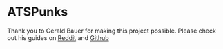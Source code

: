 # ATSPunks
 
Thank you to Gerald Bauer for making this project possible.
Please check out his guides on [Reddit](https://www.reddit.com/r/CryptoPunksDev/ "CryptoPunksDev/") and [Github](https://github.com/cryptopunksnotdead/programming-cryptopunks "cryptopunksnotdead/")